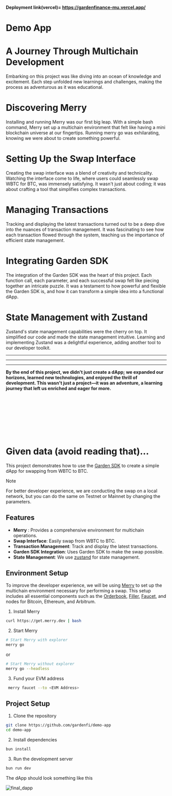 **Deployment link(vercel)= https://gardenfinance-mu.vercel.app/**

# Demo App

# A Journey Through Multichain Development
Embarking on this project was like diving into an ocean of knowledge and excitement. Each step unfolded new learnings and challenges, making the process as adventurous as it was educational.

# Discovering Merry
Installing and running Merry was our first big leap. With a simple bash command, Merry set up a multichain environment that felt like having a mini blockchain universe at our fingertips. Running merry go was exhilarating, knowing we were about to create something powerful.

# Setting Up the Swap Interface
Creating the swap interface was a blend of creativity and technicality. Watching the interface come to life, where users could seamlessly swap WBTC for BTC, was immensely satisfying. It wasn't just about coding; it was about crafting a tool that simplifies complex transactions.

# Managing Transactions
Tracking and displaying the latest transactions turned out to be a deep dive into the nuances of transaction management. It was fascinating to see how each transaction flowed through the system, teaching us the importance of efficient state management.

# Integrating Garden SDK
The integration of the Garden SDK was the heart of this project. Each function call, each parameter, and each successful swap felt like piecing together an intricate puzzle. It was a testament to how powerful and flexible the Garden SDK is, and how it can transform a simple idea into a functional dApp.

# State Management with Zustand
Zustand's state management capabilities were the cherry on top. It simplified our code and made the state management intuitive. Learning and implementing Zustand was a delightful experience, adding another tool to our developer toolkit.
<hr><hr><hr>

**By the end of this project, we didn't just create a dApp; we expanded our horizons, learned new technologies, and enjoyed the thrill of development. This wasn't just a project—it was an adventure, a learning journey that left us enriched and eager for more.**



<br><br><br><br><br><br><br>
# Given data (avoid reading that)...


This project demonstrates how to use the [Garden SDK](https://docs.garden.finance/developers/sdk/) to create a simple dApp for swapping from WBTC to BTC.

> [!NOTE]
> For better developer experience, we are conducting the swap on a local network, but you can do the same on Testnet or Mainnet by changing the parameters.

## Features

- **Merry** : Provides a comprehensive environment for multichain operations. 
- **Swap Interface**: Easily swap from WBTC to BTC.
- **Transaction Management**: Track and display the latest transactions.
- **Garden SDK Integration**: Uses Garden SDK to make the swap possible.
- **State Management**: We use [zustand](https://zustand-demo.pmnd.rs/) for state management.

## Environment Setup

To improve the developer experience, we will be using [Merry](https://docs.garden.finance/developers/merry/) to set up the multichain environment necessary for performing a swap. This setup includes all essential components such as the [Orderbook](https://docs.garden.finance/developers/fundamentals/orderbook/), [Filler](https://docs.garden.finance/developers/fundamentals/filler/), [Faucet](https://www.alchemy.com/faucets#faucets-switchback-right-light), and nodes for Bitcoin, Ethereum, and Arbitrum.

1. Install Merry

```bash
curl https://get.merry.dev | bash
```

2. Start Merry

```bash
# Start Merry with explorer
merry go
```

or

```bash
# Start Merry without explorer
merry go --headless
```

3. Fund your EVM address

```bash
 merry faucet --to <EVM Address>
```

## Project Setup

1. Clone the repository

```bash
git clone https://github.com/gardenfi/demo-app
cd demo-app
```

2. Install dependencies

```bash
bun install
```

3. Run the development server

```bash
bun run dev
```

The dApp should look something like this

![final_dapp](https://github.com/Sushants-Git/demo-app/assets/100516354/bf939a2f-3ac1-40f6-882c-c779ee4928ee)

